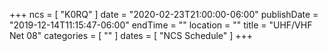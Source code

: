+++
ncs = [ "K0RQ" ]
date = "2020-02-23T21:00:00-06:00"
publishDate = "2019-12-14T11:15:47-06:00"
endTime = ""
location = ""
title = "UHF/VHF Net 08"
categories = [ "" ]
dates = [ "NCS Schedule" ]
+++
